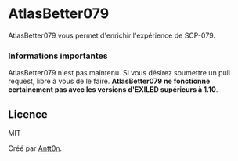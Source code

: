 # AtlasBetter079

AtlasBetter079 vous permet d'enrichir l'expérience de SCP-079.

### Informations importantes

AtlasBetter079 n'est pas maintenu. Si vous désirez soumettre un pull request, libre à vous de le faire. 
**AtlasBetter079 ne fonctionne certainement pas avec les versions d'EXILED supérieurs à 1.10**.

Licence
----
MIT

Créé par [Antt0n](https://t.me/Antt0n).
